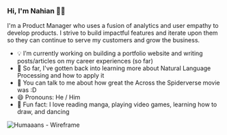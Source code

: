 ### Hi, I'm Nahian 👋🏾

I'm a Product Manager who uses a fusion of analytics and user empathy to develop products. I strive to build impactful features and iterate upon them so they can continue to serve my customers and grow the business. 

- 💡 I’m currently working on building a portfolio website and writing posts/articles on my career experiences (so far)
- 🌱 So far, I've gotten back into learning more about Natural Language Processing and how to apply it
- 💬 You can talk to me about how great the Across the Spiderverse movie was :D
- 😄 Pronouns: He / Him
- 👾 Fun fact: I love reading manga, playing video games, learning how to draw, and dancing

![Humaaans - Wireframe](https://github.com/nahianjahangir/nahianjahangir/assets/26659817/58ba7646-537a-464e-8848-464409d81e10)


<!--
**nahianjahangir/nahianjahangir** is a ✨ _special_ ✨ repository because its `README.md` (this file) appears on your GitHub profile.

Here are some ideas to get you started:

- 🔭 I’m currently working on ...
- 🌱 I’m currently learning ...
- 👯 I’m looking to collaborate on ...
- 🤔 I’m looking for help with ...
- 💬 Ask me about ...
- 📫 How to reach me: ...
- 😄 Pronouns: ...
- ⚡ Fun fact: ...
-->
